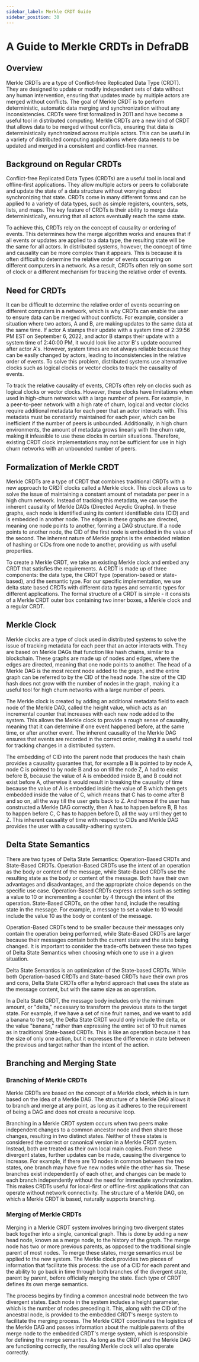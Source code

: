 ```yaml
---
sidebar_label: Merkle CRDT Guide
sidebar_position: 30
---
```

# A Guide to Merkle CRDTs in DefraDB

## Overview
Merkle CRDTs are a type of Conflict-free Replicated Data Type (CRDT). They are designed to update or modify independent sets of data without any human intervention, ensuring that updates made by multiple actors are merged without conflicts. The goal of Merkle CRDT is to perform deterministic, automatic data merging and synchronization without any inconsistencies. CRDTs were first formalized in 2011 and have become a useful tool in distributed computing. Merkle CRDTs are a new kind of CRDT that allows data to be merged without conflicts, ensuring that data is deterministically synchronized across multiple actors. This can be useful in a variety of distributed computing applications where data needs to be updated and merged in a consistent and conflict-free manner.

## Background on Regular CRDTs 
Conflict-free Replicated Data Types (CRDTs) are a useful tool in local and offline-first applications. They allow multiple actors or peers to collaborate and update the state of a data structure without worrying about synchronizing that state. CRDTs come in many different forms and can be applied to a variety of data types, such as simple registers, counters, sets, lists, and maps. The key feature of CRDTs is their ability to merge data deterministically, ensuring that all actors eventually reach the same state.

To achieve this, CRDTs rely on the concept of causality or ordering of events. This determines how the merge algorithm works and ensures that if all events or updates are applied to a data type, the resulting state will be the same for all actors. In distributed systems, however, the concept of time and causality can be more complex than it appears. This is because it is often difficult to determine the relative order of events occurring on different computers in a network. As a result, CRDTs often rely on some sort of clock or a different mechanism for tracking the relative order of events.

## Need for CRDTs

It can be difficult to determine the relative order of events occurring on different computers in a network, which is why CRDTs can enable the user to ensure data can be merged without conflicts. For example, consider a situation where two actors, A and B, are making updates to the same data at the same time. If actor A stamps their update with a system time of 2:39:56 PM EST on September 6, 2022, and actor B stamps their update with a system time of 2:40:00 PM, it would look like actor B's update occurred after actor A's. However, system times are not always reliable because they can be easily changed by actors, leading to inconsistencies in the relative order of events. To solve this problem, distributed systems use alternative clocks such as logical clocks or vector clocks to track the causality of events.


To track the relative causality of events, CRDTs often rely on clocks such as logical clocks or vector clocks. However, these clocks have limitations when used in high-churn networks with a large number of peers. For example, in a peer-to-peer network with a high rate of churn, logical and vector clocks require additional metadata for each peer that an actor interacts with. This metadata must be constantly maintained for each peer, which can be inefficient if the number of peers is unbounded. Additionally, in high churn environments, the amount of metadata grows linearly with the churn rate, making it infeasible to use these clocks in certain situations. Therefore, existing CRDT clock implementations may not be sufficient for use in high churn networks with an unbounded number of peers.

## Formalization of Merkle CRDT

Merkle CRDTs are a type of CRDT that combines traditional CRDTs with a new approach to CRDT clocks called a Merkle clock. This clock allows us to solve the issue of maintaining a constant amount of metadata per peer in a high churn network. Instead of tracking this metadata, we can use the inherent causality of Merkle DAGs (Directed Acyclic Graphs). In these graphs, each node is identified using its content identifiable data (CID) and is embedded in another node. The edges in these graphs are directed, meaning one node points to another, forming a DAG structure. If a node points to another node, the CID of the first node is embedded in the value of the second. The inherent nature of Merkle graphs is the embedded relation of hashing or CIDs from one node to another, providing us with useful properties.


To create a Merkle CRDT, we take an existing Merkle clock and embed any CRDT that satisfies the requirements. A CRDT is made up of three components: the data type, the CRDT type (operation-based or state-based), and the semantic type. For our specific implementation, we use delta state based CRDTs with different data types and semantic types for different applications. The formal structure of a CRDT is simple - it consists of a Merkle CRDT outer box containing two inner boxes, a Merkle clock and a regular CRDT.



## Merkle Clock

Merkle clocks are a type of clock used in distributed systems to solve the issue of tracking metadata for each peer that an actor interacts with. They are based on Merkle DAGs that function like hash chains, similar to a blockchain. These graphs are made up of nodes and edges, where the edges are directed, meaning that one node points to another. The head of a Merkle DAG is the most recent node added to the graph, and the entire graph can be referred to by the CID of the head node. The size of the CID hash does not grow with the number of nodes in the graph, making it a useful tool for high churn networks with a large number of peers.

The Merkle clock is created by adding an additional metadata field to each node of the Merkle DAG, called the height value, which acts as an incremental counter that increases with each new node added to the system. This allows the Merkle clock to provide a rough sense of causality, meaning that it can determine if one event happened before, at the same time, or after another event. The inherent causality of the Merkle DAG ensures that events are recorded in the correct order, making it a useful tool for tracking changes in a distributed system.

The embedding of CID into the parent node that produces the hash chain provides a causality guarantee that, for example a B is pointed to by node A, node C is pointed to by node B and so on till the node Z, A had to exist before B, because the value of A is embedded inside B, and B could not exist before A, otherwise it would result in breaking the causality of time because the value of A is embedded inside the value of B which then gets embedded inside the value of C, which means that C has to come after B and so on, all the way till the user gets back to Z. And hence if the user has constructed a Merkle DAG correctly, then A has to happen before B, B has to happen before C, C has to happen before D, all the way until they get to Z. This inherent causality of time with respect to CIDs and Merkle DAG provides the user with a causality-adhering system.

## Delta State Semantics

There are two types of Delta State Semantics: Operation-Based CRDTs and State-Based CRDTs. Operation-Based CRDTs use the intent of an operation as the body or content of the message, while State-Based CRDTs use the resulting state as the body or content of the message. Both have their own advantages and disadvantages, and the appropriate choice depends on the specific use case. Operation-Based CRDTs express actions such as setting a value to 10 or incrementing a counter by 4 through the intent of the operation. State-Based CRDTs, on the other hand, include the resulting state in the message. For example, a message to set a value to 10 would include the value 10 as the body or content of the message.

Operation-Based CRDTs tend to be smaller because their messages only contain the operation being performed, while State-Based CRDTs are larger because their messages contain both the current state and the state being changed. It is important to consider the trade-offs between these two types of Delta State Semantics when choosing which one to use in a given situation.

Delta State Semantics is an optimization of the State-based CRDTs. While both Operation-based CRDTs and State-based CRDTs have their own pros and cons, Delta State CRDTs offer a hybrid approach that uses the state as the message content, but with the same size as an operation.

In a Delta State CRDT, the message body includes only the minimum amount, or "delta," necessary to transform the previous state to the target state. For example, if we have a set of nine fruit names, and we want to add a banana to the set, the Delta State CRDT would only include the delta, or the value "banana," rather than expressing the entire set of 10 fruit names as in traditional State-based CRDTs. This is like an operation because it has the size of only one action, but it expresses the difference in state between the previous and target rather than the intent of the action.


## Branching and Merging State


### Branching of Merkle CRDTs


Merkle CRDTs are based on the concept of a Merkle clock, which is in turn based on the idea of a Merkle DAG. The structure of a Merkle DAG allows it to branch and merge at any point, as long as it adheres to the requirement of being a DAG and does not create a recursive loop.


Branching in a Merkle CRDT system occurs when two peers make independent changes to a common ancestor node and then share those changes, resulting in two distinct states. Neither of these states is considered the correct or canonical version in a Merkle CRDT system. Instead, both are treated as their own local main copies. From these divergent states, further updates can be made, causing the divergence to increase. For example, if there are 10 nodes in common between the two states, one branch may have five new nodes while the other has six. These branches exist independently of each other, and changes can be made to each branch independently without the need for immediate synchronization. This makes CRDTs useful for local-first or offline-first applications that can operate without network connectivity. The structure of a Merkle DAG, on which a Merkle CRDT is based, naturally supports branching.

### Merging of Merkle CRDTs

Merging in a Merkle CRDT system involves bringing two divergent states back together into a single, canonical graph. This is done by adding a new head node, known as a merge node, to the history of the graph. The merge node has two or more previous parents, as opposed to the traditional single parent of most nodes. To merge these states, merge semantics must be applied to the new system. The Merkle clock provides two pieces of information that facilitate this process: the use of a CID for each parent and the ability to go back in time through both branches of the divergent state, parent by parent, before officially merging the state. Each type of CRDT defines its own merge semantics.


The process begins by finding a common ancestral node between the two divergent states. Each node in the system includes a height parameter, which is the number of nodes preceding it. This, along with the CID of the ancestral node, is provided to the embedded CRDT's merge system to facilitate the merging process. The Merkle CRDT coordinates the logistics of the Merkle DAG and passes information about the multiple parents of the merge node to the embedded CRDT's merge system, which is responsible for defining the merge semantics. As long as the CRDT and the Merkle DAG are functioning correctly, the resulting Merkle clock will also operate correctly.

